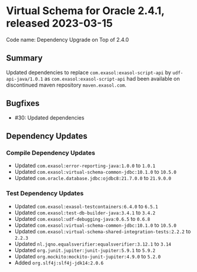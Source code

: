 # Virtual Schema for Oracle 2.4.1, released 2023-03-15

Code name: Dependency Upgrade on Top of 2.4.0

## Summary

Updated dependencies to replace `com.exasol:exasol-script-api` by `udf-api-java/1.0.1` as `com.exasol:exasol-script-api` had been available on discontinued maven repository `maven.exasol.com`.

## Bugfixes

* #30: Updated dependencies

## Dependency Updates

### Compile Dependency Updates

* Updated `com.exasol:error-reporting-java:1.0.0` to `1.0.1`
* Updated `com.exasol:virtual-schema-common-jdbc:10.1.0` to `10.5.0`
* Updated `com.oracle.database.jdbc:ojdbc8:21.7.0.0` to `21.9.0.0`

### Test Dependency Updates

* Updated `com.exasol:exasol-testcontainers:6.4.0` to `6.5.1`
* Updated `com.exasol:test-db-builder-java:3.4.1` to `3.4.2`
* Updated `com.exasol:udf-debugging-java:0.6.5` to `0.6.8`
* Updated `com.exasol:virtual-schema-common-jdbc:10.1.0` to `10.5.0`
* Updated `com.exasol:virtual-schema-shared-integration-tests:2.2.2` to `2.2.3`
* Updated `nl.jqno.equalsverifier:equalsverifier:3.12.1` to `3.14`
* Updated `org.junit.jupiter:junit-jupiter:5.9.1` to `5.9.2`
* Updated `org.mockito:mockito-junit-jupiter:4.9.0` to `5.2.0`
* Added `org.slf4j:slf4j-jdk14:2.0.6`
